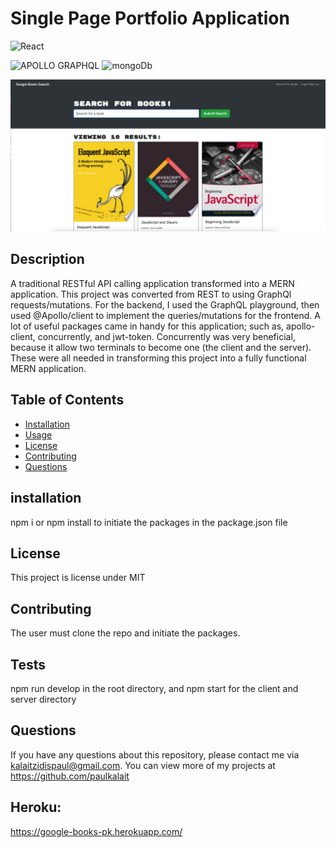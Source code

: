 # Single Page Portfolio Application


![React](https://img.shields.io/badge/React-20232A?style=for-the-badge&logo=react&logoColor=61DAFB)

![APOLLO GRAPHQL](https://img.shields.io/badge/Apollo%20GraphQL-311C87?&style=for-the-badge&logo=Apollo%20GraphQL&logoColor=white)
![mongoDb](https://img.shields.io/badge/MongoDB-4EA94B?style=for-the-badge&logo=mongodb&logoColor=white)

![jscover](.//client/src/assets/jscover.png)


## Description
A traditional RESTful API calling application transformed into a MERN application. This project was converted from REST to  using GraphQl requests/mutations. For the backend, I used the GraphQL playground, then used @Apollo/client to implement the queries/mutations for the frontend. A lot of useful packages came in handy for this application; such as, apollo-client, concurrently, and jwt-token. Concurrently was very beneficial, because it allow two terminals to become one (the client and the server). These were all needed in transforming this project into a fully functional MERN application. 

 ## Table of Contents
  * [Installation](#installation)
  * [Usage](#usage)
  * [License](#license)
  * [Contributing](#contributing)
  * [Questions](#questions)

  ## installation
  npm i or npm install to initiate the packages in the package.json file 

  
  ## License
  This project is license under MIT 

  ## Contributing
  The user must clone the repo and initiate the packages.

  ## Tests
  npm run develop in the root directory, and npm start for the client and server directory

  ## Questions
  If you have any questions about this repository, please contact me via kalaitzidispaul@gmail.com. You can view more of my projects at https://github.com/paulkalait

## Heroku: 
https://google-books-pk.herokuapp.com/